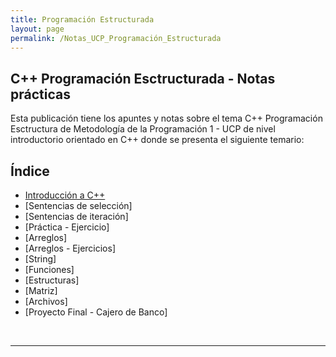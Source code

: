 ```yaml
---
title: Programación Estructurada
layout: page
permalink: /Notas_UCP_Programación_Estructurada
---
```


<h2 id="subtitulo-importante">C++ Programación Esctructurada - Notas prácticas</h2>

Esta publicación tiene los apuntes y notas sobre el tema C++ Programación Esctructura de Metodología de la Programación 1 - UCP de nivel introductorio orientado en C++ donde se presenta el siguiente temario:

<h2 id="subtitulo-importante">Índice</h2>

- [Introducción a C++](#introducción-a-c++)
- [Sentencias de selección]
- [Sentencias de iteración]
- [Práctica -  Ejercicio]
- [Arreglos]
- [Arreglos - Ejercicios]
- [String]
- [Funciones]
- [Estructuras]
- [Matriz]
- [Archivos]
- [Proyecto Final - Cajero de Banco]

<br>

------
